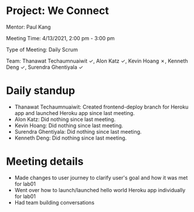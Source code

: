 # Project: We Connect
Mentor: Paul Kang

Meeting Time: 4/13/2021, 2:00 pm - 3:00 pm

Type of Meeting: Daily Scrum

Team: Thanawat Techaumnuaiwit ✓, Alon Katz ✓, Kevin Hoang ✗, Kenneth Deng ✓, Surendra Ghentiyala ✓

# Daily standup
- Thanawat Techaumnuaiwit: Created frontend-deploy branch for Heroku app and launched Heroku app since last meeting. 
- Alon Katz: Did nothing since last meeting. 
- Kevin Hoang: Did nothing since last meeting.
- Surendra Ghentiyala: Did nothing since last meeting.
- Kenneth Deng: Did nothing since last meeting. 

# Meeting details
- Made changes to user journey to clarify user's goal and how it was met for lab01
- Went over how to launch/launched hello world Heroku app individually for lab01
- Had team building conversations
